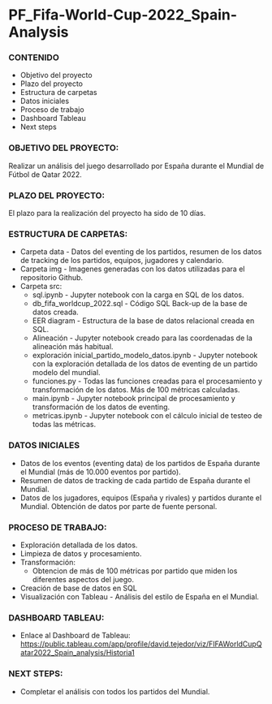 # PF_Fifa-World-Cup-2022_Spain-Analysis

### CONTENIDO
- Objetivo del proyecto
- Plazo del proyecto
- Estructura de carpetas
- Datos iniciales
- Proceso de trabajo
- Dashboard Tableau
- Next steps


### OBJETIVO DEL PROYECTO:
Realizar un análisis del juego desarrollado por España durante el Mundial de Fútbol de Qatar 2022.


### PLAZO DEL PROYECTO:
El plazo para la realización del proyecto ha sido de 10 días.


### ESTRUCTURA DE CARPETAS:
- Carpeta data - Datos del eventing de los partidos, resumen de los datos de tracking de los partidos, equipos, jugadores y calendario.
- Carpeta img - Imagenes generadas con los datos utilizadas para el repositorio Github.
- Carpeta src: 
    - sql.ipynb - Jupyter notebook con la carga en SQL de los datos.
    - db_fifa_worldcup_2022.sql - Código SQL Back-up de la base de datos creada.
    - EER diagram - Estructura de la base de datos relacional creada en SQL.
    - Alineación - Jupyter notebook creado para las coordenadas de la alineación más habitual.
    - exploración inicial_partido_modelo_datos.ipynb - Jupyter notebook con la exploración detallada de los datos de eventing de un partido modelo del mundial.
    - funciones.py - Todas las funciones creadas para el procesamiento y transformación de los datos. Más de 100 métricas calculadas.
    - main.ipynb - Jupyter notebook principal de procesamiento y transformación de los datos de eventing.
    - metricas.ipynb - Jupyter notebook con el cálculo inicial de testeo de todas las métricas.
    

### DATOS INICIALES
- Datos de los eventos (eventing data) de los partidos de España durante el Mundial (más de 10.000 eventos por partido).
- Resumen de datos de tracking de cada partido de España durante el Mundial.
- Datos de los jugadores, equipos (España y rivales) y partidos durante el Mundial.
Obtención de datos por parte de fuente personal.


### PROCESO DE TRABAJO:
- Exploración detallada de los datos.
- Limpieza de datos y procesamiento.
- Transformación:
    - Obtencion de más de 100 métricas por partido que miden los diferentes aspectos del juego.
- Creación de base de datos en SQL
- Visualización con Tableau - Análisis del estilo de España en el Mundial.


### DASHBOARD TABLEAU:
- Enlace al Dashboard de Tableau:
https://public.tableau.com/app/profile/david.tejedor/viz/FIFAWorldCupQatar2022_Spain_analysis/Historia1


### NEXT STEPS:
- Completar el análisis con todos los partidos del Mundial.




